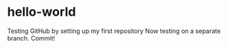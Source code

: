 # hello-world
Testing GitHub by setting up my first repository
Now testing on a separate branch. Commit!
